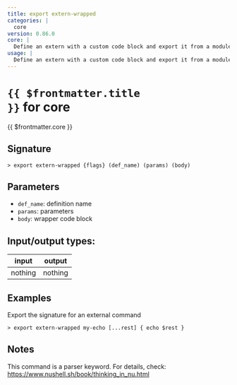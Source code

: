 ```yaml
---
title: export extern-wrapped
categories: |
  core
version: 0.86.0
core: |
  Define an extern with a custom code block and export it from a module.
usage: |
  Define an extern with a custom code block and export it from a module.
---
```

<!-- This file is automatically generated. Please edit the command in https://github.com/nushell/nushell instead. -->

# <code>{{ $frontmatter.title }}</code> for core

<div class='command-title'>{{ $frontmatter.core }}</div>

## Signature

```> export extern-wrapped {flags} (def_name) (params) (body)```

## Parameters

 -  `def_name`: definition name
 -  `params`: parameters
 -  `body`: wrapper code block


## Input/output types:

| input   | output  |
| ------- | ------- |
| nothing | nothing |

## Examples

Export the signature for an external command
```nu
> export extern-wrapped my-echo [...rest] { echo $rest }

```

## Notes
This command is a parser keyword. For details, check:
  https://www.nushell.sh/book/thinking_in_nu.html